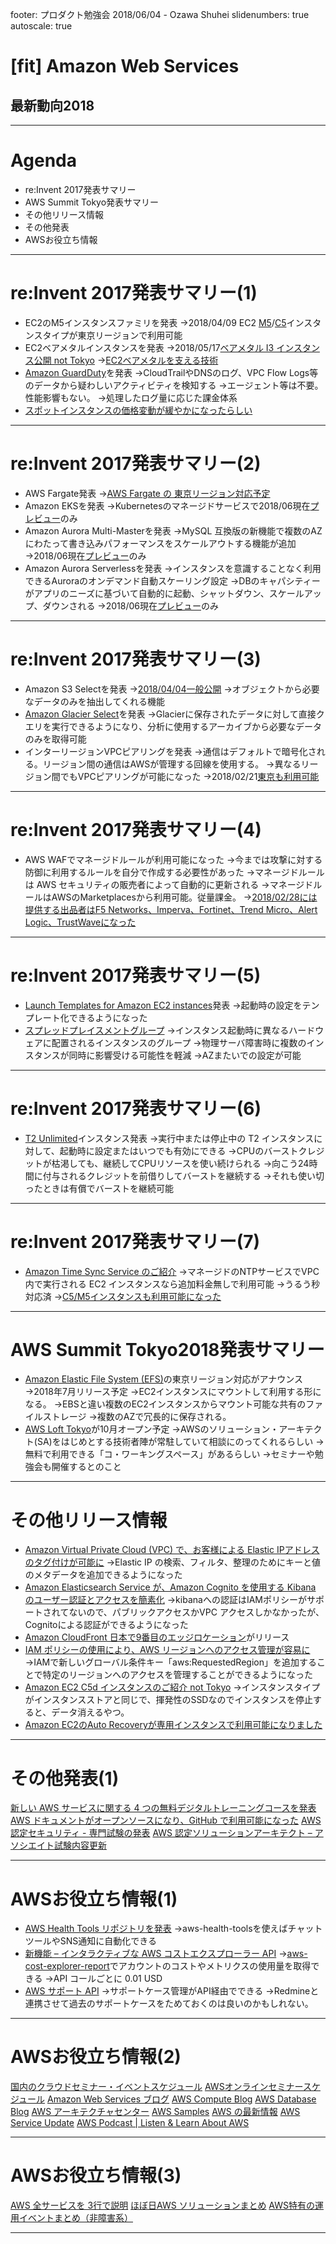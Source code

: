footer: プロダクト勉強会 2018/06/04 - Ozawa Shuhei
slidenumbers: true
autoscale: true

# [fit] **Amazon Web Services**
## **最新動向2018**

--- 

# **Agenda**

- re:Invent 2017発表サマリー
- AWS Summit Tokyo発表サマリー
- その他リリース情報
- その他発表
- AWSお役立ち情報

---

# **re:Invent 2017発表サマリー(1)**

- EC2のM5インスタンスファミリを発表
→2018/04/09 EC2 [M5](https://aws.amazon.com/jp/about-aws/whats-new/2018/04/amazon-ec2-m5-instances-are-now-available-in-tokyo-and-sao-paulo-regions/)/[C5](https://aws.amazon.com/jp/about-aws/whats-new/2018/04/amazon-ec2-c5-instances-are-now-available-in-seoul-and-tokyo-regions/)インスタンスタイプが東京リージョンで利用可能
- EC2ベアメタルインスタンスを発表
→2018/05/17[ベアメタル I3 インスタンス公開 not Tokyo](https://aws.amazon.com/jp/about-aws/whats-new/2018/05/announcing-general-availability-of-amazon-ec2-bare-metal-instances/)
→[EC2ベアメタルを支える技術](https://www.publickey1.jp/blog/18/aws_nitro_system.html)
- [Amazon GuardDuty](https://docs.aws.amazon.com/ja_jp/guardduty/latest/ug/what-is-guardduty.html)を発表
→CloudTrailやDNSのログ、VPC Flow Logs等のデータから疑わしいアクティビティを検知する
→エージェント等は不要。性能影響もない。
→処理したログ量に応じた課金体系
- [スポットインスタンスの価格変動が緩やかになったらしい](https://dev.classmethod.jp/cloud/aws/spot-ec2-smooth-price-changes/)

---

# **re:Invent 2017発表サマリー(2)**

- AWS Fargate発表
→[AWS Fargate の 東京リージョン対応予定](https://aws.amazon.com/jp/blogs/news/aws-fargate-tokyo-launch/)
- Amazon EKSを発表
→Kubernetesのマネージドサービスで2018/06現在[プレビュー](https://aws.amazon.com/jp/eks/)のみ
- Amazon Aurora Multi-Masterを発表
→MySQL 互換版の新機能で複数のAZにわたって書き込みパフォーマンスをスケールアウトする機能が追加
→2018/06現在[プレビュー](https://aws.amazon.com/jp/about-aws/whats-new/2017/11/sign-up-for-the-preview-of-amazon-aurora-multi-master/)のみ
- Amazon Aurora Serverlessを発表
→インスタンスを意識することなく利用できるAuroraのオンデマンド自動スケーリング設定
→DBのキャパシティーがアプリのニーズに基づいて自動的に起動、シャットダウン、スケールアップ、ダウンされる
→2018/06現在[プレビュー](https://aws.amazon.com/jp/rds/aurora/serverless/)のみ

---

# **re:Invent 2017発表サマリー(3)**

- Amazon S3 Selectを発表
→[2018/04/04一般公開](https://aws.amazon.com/jp/about-aws/whats-new/2018/04/amazon-s3-select-is-now-generally-available/)
→オブジェクトから必要なデータのみを抽出してくれる機能
- [Amazon Glacier Select](https://aws.amazon.com/jp/about-aws/whats-new/2017/11/amazon-glacier-select-makes-big-data-analytics-of-archive-data-possible/)を発表
→Glacierに保存されたデータに対して直接クエリを実行できるようになり、分析に使用するアーカイブから必要なデータのみを取得可能
- インターリージョンVPCピアリングを発表
→通信はデフォルトで暗号化される。リージョン間の通信はAWSが管理する回線を使用する。
→異なるリージョン間でもVPCピアリングが可能になった
→2018/02/21[東京も利用可能](https://aws.amazon.com/jp/blogs/news/inter-region-vpc-peering-is-now-available-in-nine-additional-aws-regions/)

---

# **re:Invent 2017発表サマリー(4)**

- AWS WAFでマネージドルールが利用可能になった
→今までは攻撃に対する防御に利用するルールを自分で作成する必要性があった
→マネージドルールは AWS セキュリティの販売者によって自動的に更新される
→マネージドルールはAWSのMarketplacesから利用可能。従量課金。
→[2018/02/28には提供する出品者はF5 Networks、Imperva、Fortinet、Trend Micro、Alert Logic、TrustWaveになった](https://aws.amazon.com/jp/about-aws/whats-new/2018/02/new-products-for-managed-rules-on-aws-waf/)

---

# **re:Invent 2017発表サマリー(5)**

- [Launch Templates for Amazon EC2 instances](https://aws.amazon.com/jp/about-aws/whats-new/2017/11/introducing-launch-templates-for-amazon-ec2-instances/)発表
→起動時の設定をテンプレート化できるようになった
- [スプレッドプレイスメントグループ](https://docs.aws.amazon.com/ja_jp/AWSEC2/latest/UserGuide/placement-groups.html)
→インスタンス起動時に異なるハードウェアに配置されるインスタンスのグループ
→物理サーバ障害時に複数のインスタンスが同時に影響受ける可能性を軽減
→AZまたいでの設定が可能

---

# **re:Invent 2017発表サマリー(6)**

- [T2 Unlimited](https://docs.aws.amazon.com/ja_jp/AWSEC2/latest/UserGuide/t2-unlimited.html)インスタンス発表
→実行中または停止中の T2 インスタンスに対して、起動時に設定またはいつでも有効にできる
→CPUのバーストクレジットが枯渇しても、継続してCPUリソースを使い続けられる
→向こう24時間に付与されるクレジットを前借りしてバーストを継続する
→それも使い切ったときは有償でバーストを継続可能

---

# **re:Invent 2017発表サマリー(7)**

- [Amazon Time Sync Service のご紹介](https://aws.amazon.com/jp/about-aws/whats-new/2017/11/introducing-the-amazon-time-sync-service/)
→マネージドのNTPサービスでVPC内で実行される EC2 インスタンスなら追加料金無しで利用可能
→うるう秒対応済
→[C5/M5インスタンスも利用可能になった](https://aws.amazon.com/jp/blogs/aws/keeping-time-with-amazon-time-sync-service/)

---

# **AWS Summit Tokyo2018発表サマリー** 

- [Amazon Elastic File System (EFS)](https://aws.amazon.com/jp/blogs/news/amazon-elastic-file-system-efs-nrt/)の東京リージョン対応がアナウンス
→2018年7月リリース予定
→EC2インスタンスにマウントして利用する形になる。
→EBSと違い複数のEC2インスタンスからマウント可能な共有のファイルストレージ
→複数のAZで冗長的に保存される。
- [AWS Loft Tokyo](https://aws.amazon.com/jp/blogs/startup/announcing_loft_tokyo/)が10月オープン予定
→AWSのソリューション・アーキテクト(SA)をはじめとする技術者陣が常駐していて相談にのってくれるらしい
→無料で利用できる「コ・ワーキングスペース」があるらしい
→セミナーや勉強会も開催するとのこと

---

# **その他リリース情報**

- [Amazon Virtual Private Cloud (VPC) で、お客様による Elastic IPアドレスのタグ付けが可能に](https://aws.amazon.com/jp/about-aws/whats-new/2017/12/amazon-virtual-private-cloud-vpc-now-allows-customers-to-tag-their-elastic-ip-addresses/)
→Elastic IP の検索、フィルタ、整理のためにキーと値のメタデータを追加できるようになった
- [Amazon Elasticsearch Service が、Amazon Cognito を使用する Kibana のユーザー認証とアクセスを簡素化](https://aws.amazon.com/jp/about-aws/whats-new/2018/04/amazon-elasticsearch-service-simplifies-user-authentication-and-access-for-kibana-with-amazon-cognito/)
→kibanaへの認証はIAMポリシーがサポートされてないので、パブリックアクセスかVPC アクセスしかなかったが、Cognitoによる認証ができるようになった
- [Amazon CloudFront 日本で9番目のエッジロケーション](https://aws.amazon.com/jp/blogs/news/amazon-cloudfront-new-edge-location-tokyo/)がリリース
- [IAM ポリシーの使用により、AWS リージョンへのアクセス管理が容易に](https://aws.amazon.com/jp/about-aws/whats-new/2018/04/requested-region-context-key/)
→IAMで新しいグローバル条件キー「aws:RequestedRegion」を追加することで特定のリージョンへのアクセスを管理することができるようになった
- [Amazon EC2 C5d インスタンスのご紹介 not Tokyo](https://aws.amazon.com/jp/about-aws/whats-new/2018/05/introducing-amazon-ec2-c5d-instances/)
→インスタンスタイプがインスタンスストアと同じで、揮発性のSSDなのでインスタンスを停止すると、データ消えるやつ。
- [Amazon EC2のAuto Recoveryが専用インスタンスで利用可能になりました](https://aws.amazon.com/jp/about-aws/whats-new/2018/05/amazon-ec2-auto-recovery-is-now-available-for-dedicated-instances/)

---

# **その他発表(1)**

[新しい AWS サービスに関する 4 つの無料デジタルトレーニングコースを発表](https://aws.amazon.com/jp/about-aws/whats-new/2018/04/four-digital-courses-on-new-AWS-services/)
[AWS ドキュメントがオープンソースになり、GitHub で利用可能になった](https://github.com/awsdocs)
[AWS 認定セキュリティ - 専門試験の発表](https://aws.amazon.com/jp/about-aws/whats-new/2018/04/aws-certified-security-specialty/)
[AWS 認定ソリューションアーキテクト – アソシエイト試験内容更新](https://aws.amazon.com/jp/certification/certified-solutions-architect-associate/?sc_channel=sm&sc_campaign=AWS_Training&sc_publisher=TWITTER&sc_country=Japan&sc_geo=JAPAN&sc_outcome=awareness&trk=_TWITTER&sc_content=%E3%80%90%E8%A9%A6%E9%A8%93%E5%86%85%E5%AE%B9%E3%82%92%E6%9B%B4%E6%96%B0%E3%81%97%E3%81%BE%E3%81%97%E3%81%9F%E3%80%91AWS%E8%AA%8D%E5%AE%9A%E3%82%BD%E3%83%AA%E3%83%A5%E3%83%BC%E3%82%B7%E3%83%A7%E3%83%B3%E3%82%A2%E3%83%BC%E3%82%AD%E3%83%86%E3%82%AF%E3%83%88%E2%80%93%E3%82%A2%E3%82%BD%E3%82%B7%E3%82%A8%E3%82%A4%E3%83%88&linkId=51816073)

---

# **AWSお役立ち情報(1)**

- [AWS Health Tools リポジトリを発表](https://aws.amazon.com/jp/blogs/news/announcing-the-aws-health-tools-repository/)
→aws-health-toolsを使えばチャットツールやSNS通知に自動化できる
- [新機能 – インタラクティブな AWS コストエクスプローラー API](https://aws.amazon.com/jp/blogs/news/new-interactive-aws-cost-explorer-api/)
→[aws-cost-explorer-report](https://github.com/aws-samples/aws-cost-explorer-report)でアカウントのコストやメトリクスの使用量を取得できる
→API コールごとに 0.01 USD
- [AWS サポート API](https://docs.aws.amazon.com/ja_jp/awssupport/latest/user/Welcome.html)
→サポートケース管理がAPI経由でできる
→Redmineと連携させて過去のサポートケースをためておくのは良いのかもしれない。

---

# **AWSお役立ち情報(2)**

[国内のクラウドセミナー・イベントスケジュール](https://aws.amazon.com/jp/about-aws/events/)
[AWSオンラインセミナースケジュール](https://aws.amazon.com/jp/about-aws/events/webinars/?sc_channel=sm&sc_campaign=AWS_BlackBelt,AWS_Blog,Webinars&sc_publisher=TWITTER&sc_country=Japan&sc_geo=JAPAN&sc_outcome=awareness&trk=_TWITTER&sc_content=%E5%A4%B1%E6%95%97%E4%BE%8B%E3%82%92%E6%88%90%E5%8A%9F%E3%81%AB%E5%A4%89%E3%81%88%E3%82%8BAWS%E3%82%A2%E3%83%B3%E3%83%81%E3%83%91%E3%82%BF%E3%83%BC%E3%83%B3&linkId=52156751)
[Amazon Web Services ブログ](https://aws.amazon.com/jp/blogs/news/)
[AWS Compute Blog](https://aws.amazon.com/jp/blogs/compute/)
[AWS Database Blog](https://aws.amazon.com/jp/blogs/database/)
[AWS アーキテクチャセンター](https://aws.amazon.com/jp/architecture/)
[AWS Samples](https://github.com/aws-samples?page=1)
[AWS の最新情報](https://aws.amazon.com/jp/new/?sc_channel=sm&sc_campaign=Launch_Videos&sc_publisher=TWITTER&sc_country=Japan&sc_geo=JAPAN&sc_outcome=awareness&trk=_TWITTER&sc_content=AWSServiceUpdate%E5%8B%95%E7%94%BB%E5%85%AC%E9%96%8B180529&linkId=52292245)
[AWS Service Update](https://www.youtube.com/playlist?list=PLzWGOASvSx6HWttdnuxjhH26ghWIC7pUk)
[AWS Podcast | Listen & Learn About AWS](https://aws.amazon.com/jp/podcasts/aws-podcast/)

---

# **AWSお役立ち情報(3)**

[AWS 全サービスを 3行で説明](http://x68000.q-e-d.net/~68user/cloud/allservice-aws.html)
[ほぼ日AWS ソリューションまとめ](https://ikkitang1211.hatenablog.jp/entry/aws_solution_computing)
[AWS特有の運用イベントまとめ（非障害系）](https://dev.classmethod.jp/cloud/aws/operational-event-on-aws/)

---

